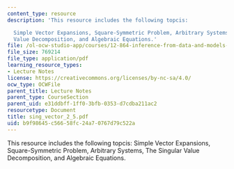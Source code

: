 ```yaml
---
content_type: resource
description: 'This resource includes the following topcis:

  Simple Vector Expansions, Square-Symmetric Problem, Arbitrary Systems, The Singular
  Value Decomposition, and Algebraic Equations.'
file: /ol-ocw-studio-app/courses/12-864-inference-from-data-and-models-spring-2005/b9f98645c56658fc24a70767d79c522a_sing_vector_2_5.pdf
file_size: 769214
file_type: application/pdf
learning_resource_types:
- Lecture Notes
license: https://creativecommons.org/licenses/by-nc-sa/4.0/
ocw_type: OCWFile
parent_title: Lecture Notes
parent_type: CourseSection
parent_uid: e31ddbff-1ff0-3bfb-0353-d7cdba211ac2
resourcetype: Document
title: sing_vector_2_5.pdf
uid: b9f98645-c566-58fc-24a7-0767d79c522a
---
```

This resource includes the following topcis:
Simple Vector Expansions, Square-Symmetric Problem, Arbitrary Systems, The Singular Value Decomposition, and Algebraic Equations.